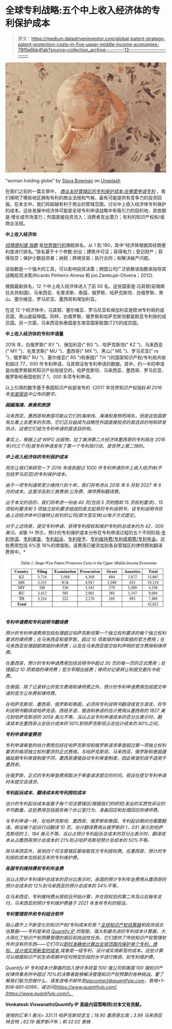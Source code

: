 # 全球专利战略:五个中上收入经济体的专利保护成本

> 原文：<https://medium.datadriveninvestor.com/global-patent-strategy-patent-protection-costs-in-five-upper-middle-income-economies-78f9a6bb4fab?source=collection_archive---------13----------------------->

![](img/8b4e62d430446668d33412996dfaf59d.png)

“woman holding globe” by [Slava Bowman](https://unsplash.com/@slavab?utm_source=medium&utm_medium=referral) on [Unsplash](https://unsplash.com?utm_source=medium&utm_medium=referral)

在我们之前的一篇文章中， [*商业友好管辖区的专利保护成本:在哪里申请专利*](https://www.linkedin.com/pulse/patent-protection-costs-business-friendly-where-file-de-andrade?trk=portfolio_article-card_title) ，我们阐明了哪些地区拥有有利的商业法规和气候，最有可能提供有竞争力的投资回报。在本文中，我们将超越有利于商业的管辖范围，讨论中上收入经济体专利保护的成本。这些发展中经济体可能是全球专利申请战略中有吸引力的目的地，其依据是:增长或市场潜力；外国直接投资流入；消费者支出潜力；有利的知识产权和/或商业法规。

**中上收入经济体**

[*经商便利度* *指数*](http://www.doingbusiness.org/rankings) 是[世界银行的](http://www.worldbank.org/)旗舰排名，从 1 到 190，其中“经济体根据其经商便利度进行排名。”排名基于十个参数:创业；建筑许可证；获得电力；登记财产；获得信贷；保护少数投资者；纳税；跨境贸易；执行合同；和解决破产问题。

该指数是一个强大的工具，可以影响投资决策；跨国公司广泛依赖该指数来指导其战略投资决策(Ricardo Pinheiro-Alvesa 和 joo Zambujal-Oliveira；2012).

根据最新排名，12 个中上收入经济体进入了前 50 名。这些国家是:马其顿(前南斯拉夫共和国)、马来西亚、毛里求斯、泰国、俄罗斯、哈萨克斯坦、白俄罗斯、黑山、塞尔维亚、罗马尼亚、墨西哥和保加利亚。

在这 12 个经济体中，马其顿、塞尔维亚、罗马尼亚和保加利亚是欧洲专利局的成员国，黑山是延伸国。同样，白俄罗斯、俄罗斯和哈萨克斯坦都是欧亚专利局的成员国。另一方面，马来西亚和泰国是东南亚国家联盟(T21)的成员国。

**中上收入经济体的专利申请量**

2016 年，白俄罗斯(" BY ")、保加利亚(" BG ")、哈萨克斯坦(" KZ ")、马来西亚(" MY ")、毛里求斯(" MU ")、墨西哥(" MX ")、黑山(" ME ")、罗马尼亚(" ro ")、俄罗斯(" RU ")、塞尔维亚(" RS ")和泰国(" TH ")的国家知识产权/专利局共收到超过 77，000 件专利申请，马其顿没有专利申请的数据。其中，约一半的申请是向俄罗斯联邦知识产权局提交的，哈萨克斯坦、马来西亚、墨西哥、罗马尼亚、俄罗斯和泰国收到了 1，000 多项专利申请。

以上引用的数字基于泰国知识产权部发布的《2017 年世界知识产权指标[](https://goo.gl/DE92fj)*和 2016 年[年度报告](https://www.epo.org/searching-for-patents/helpful-resources/asian/asia-updates/2017/20170818a.html)中公布的数字。*

***超越海滩、美食和旅游***

*马来西亚、墨西哥和泰国可能以它们的海岸线、海滩和食物而闻名，但是这些国家有比看上去更多的东西。它们正日益成为战略性外国直接投资的首选目的地和研发热点，这使它们成为专利申请的首选目的地。*

*事实上，根据上述 WIPO 出版物，拉丁美洲第二大经济体墨西哥的专利局在 2016 年(约三个月)就专利申请发布了第一个专利局行动，是世界上第二快的。*

***中上收入经济体的专利保护成本***

*现在让我们来研究一下 2016 年收到超过 1000 件专利申请的中上收入经济体(不包括罗马尼亚)的专利保护成本。*

*由于一项专利通常至少维持六到十年，我们将考虑从 2018 年 6 月到 2027 年 6 月的成本。这里涉及到三类费用:公务费、律师费和翻译费。*

*出于本文的目的，我们将考虑一份由 40 页(包括 5 页附图和 15 页权利要求)、15 项权利要求和 3 项独立权利要求组成的英文起草的专利说明书，该专利说明书将由上述经济体中已被转让权利的公司(即大型实体)以电子方式提交。*

*对于上述场景，提交专利申请、获得专利授权和维护专利的总成本约为 42，000 美元。如*表 1* 所示，预计的专利保护成本分布在专利申请过程的五个不同阶段:[专利申请](https://goo.gl/kf3kuE)、[专利审查](https://goo.gl/d4QwT8)、[专利起诉](https://goo.gl/JA3g6r)、[专利授予](https://goo.gl/hF1jPY)、[专利维持费/专利续期费/专利年金](https://goo.gl/5pFMfr)。这些费用包括 6%至 18%的增值税，该费用已被添加到各自管辖区的律师费和翻译费用中。*

*![](img/4e5f3a4d5b9096f23aa1f2774adfb217.png)*

***专利申请费和专利说明书翻译费***

*预计的专利申请费用包括处理超过哈萨克斯坦第一个独立权利要求的每个独立权利要求的律师费；在马来西亚和俄罗斯，超过 10 项索赔的每项索赔的官方费用；在马来西亚处理超额索赔的律师费；以及在马来西亚提交权利声明的官方费用和律师费。*

*在墨西哥，预计的专利申请费用包括说明书中超过 30 页的每一页的正式费用；处理超过 10 项索赔的律师费；官方早期出版费；律师对记录转让和提交委托书收费。*

*在泰国，除了记录转让的官方费用和律师费之外，预计的专利申请费用包括提交申请的官方公布费和律师费。*

*在哈萨克斯坦、墨西哥、俄罗斯和泰国，必须将专利说明书翻译成官方语言。将专利说明书翻译成哈萨克语、西班牙语、俄语和泰语的估计费用从墨西哥的 1827 美元到哈萨克斯坦的 3058 美元不等。当以占总专利申请成本的百分比表示时，翻译成本在墨西哥占总估计成本的 50%到哈萨克斯坦占总估计成本的 80%之间。*

***专利申请审查费用***

*专利申请审查的估计费用包括在哈萨克斯坦和俄罗斯请求审查超过第一项独立权利要求的每项独立权利要求的正式费用。与哈萨克斯坦、马来西亚、俄罗斯和泰国遵循延期专利审查制度不同，墨西哥遵循自动专利审查制度，因此审查阶段不适用于墨西哥。*

*在俄罗斯，正式的专利审查费用取决于审查请求提交的时间，假设在提交专利申请时未提交该请求。*

***专利起诉成本、翻译成本和专利授权成本***

*估计的专利起诉成本是基于每个司法管辖区(根据我们的研究)发出的实质性异议的平均数量。这些费用包括报告每个办公室行为、准备回应和处理回应的律师费。*

*与专利申请一样，在哈萨克斯坦、墨西哥、俄罗斯和泰国，专利起诉期间也需要翻译。假设每个起诉行动翻译 10 页，估计翻译费用从俄罗斯的 1，031 美元到哈萨克斯坦的 2，184 美元不等。当以占预计专利起诉总成本的百分比表示时，翻译成本从占墨西哥预计总成本的 21%到占哈萨克斯坦预计总成本的 50%不等。*

*除马来西亚外，其他四个司法管辖区都收取官方专利授权费。在墨西哥，预计的专利授权成本包括前五年的专利维护费。*

***各国专利维持费和专利年金费***

*当以占预计专利保护总成本的百分比表示时，各国的预计专利年金费用从墨西哥的预计总成本的 12%到马来西亚的预计总成本的 34%不等。*

*在马来西亚，专利维持费从授权日开始计算，并在授权后的第二年及以后每年支付。马来西亚的预计专利维护费基于 2021 年发布专利的假设。*

***专利管理软件和专利组合软件***

*担心跟不上不断变化的知识产权/专利成本形势？[全球知识产权估算器](https://goo.gl/mT4Zni)和投资组合估算器——专利是来自 [Quantify IP](https://goo.gl/3SNSNx) 的智能、强大和最先进的专利成本计算器，大大简化了知识产权预算管理的艰巨和挑战性任务。它们提供了传统知识产权管理软件所没有的东西——它们可以[即时准确地计算出全球范围内保护单个专利、商标、设计或实用新型的成本](https://goo.gl/1esvTR),或者是一组专利、设计或实用新型的成本。这些计算可以根据知识产权生命周期中任何特定阶段的水平进行微调，如专利维护费。*

*Quantify IP 专利成本计算器的加入使许多财富 500 强公司和美国 100 强知识产权律师事务所中超过 70%的决策者能够解决管理知识产权预算的各种挑战。要了解我们能为您做什么，请发送电子邮件至[qipcontact@quantifyip.com](http://mailto:qipcontact@quantifyip.com)，致电+1–808–891–0099，或访问[https://www.quantifyip.com](https://www.quantifyip.com/)。*

**Venkatesh Viswanath(Quantify IP 高级内容策略师)对本文有贡献。**

*使用的汇率:1 美元= 331.11 哈萨克斯坦坚戈；19.90 墨西哥比索；3.99 马来西亚林吉特；62.19 俄罗斯卢布；和 32.02 泰铢*